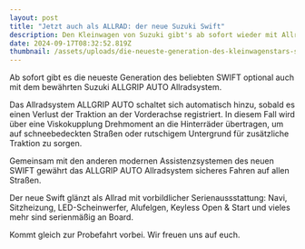 ```yaml
---
layout: post
title: "Jetzt auch als ALLRAD: der neue Suzuki Swift"
description: Den Kleinwagen von Suzuki gibt's ab sofort wieder mit Allradantrieb.
date: 2024-09-17T08:32:52.819Z
thumbnail: /assets/uploads/die-neueste-generation-des-kleinwagenstars-suzuki-swift-ist-ab-sofort-auch-mit-bewährtem-suzuki-allgrip-auto-allradsystem-erhältlich-mittel-.jpg
---
```

Ab sofort gibt es die neueste Generation des beliebten SWIFT optional auch mit dem bewährten Suzuki ALLGRIP AUTO Allradsystem. 

Das Allradsystem ALLGRIP AUTO schaltet sich automatisch hinzu, sobald es einen Verlust der Traktion an der Vorderachse registriert. In diesem Fall wird über eine Viskokupplung Drehmoment an die Hinterräder übertragen, um auf schneebedeckten Straßen oder rutschigem Untergrund für zusätzliche Traktion zu sorgen.

Gemeinsam mit den anderen modernen Assistenzsystemen des neuen SWIFT gewährt das ALLGRIP AUTO Allradsystem sicheres Fahren auf allen Straßen.

Der neue Swift glänzt als Allrad mit vorbildlicher Serienaussstattung: Navi, Sitzheizung, LED-Scheinwerfer, Alufelgen, Keyless Open & Start und vieles mehr sind serienmäßig an Board.

Kommt gleich zur Probefahrt vorbei. Wir freuen uns auf euch.